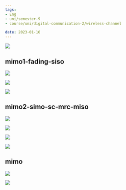 ```yaml
---
tags:
- Eng
- uni/semester-9
- course/uni/digital-communication-2/wireless-channel

date: 2023-01-16
---
```



![](../graph2.png)

## mimo1-fading-siso

![](Mimo-images/mimo2--1.png)

![](Mimo-images/mimo2--2.png)

![](Mimo-images/mimo2--3.png)





## mimo2-simo-sc-mrc-miso

![](Mimo-images/mimo1--1.png)

![](Mimo-images/mimo1--2.png)

![](Mimo-images/mimo1--3.png)

![](Mimo-images/mimo1--4.png)




## mimo
![](Mimo-images/mimo3--1.png)

![](Mimo-images/mimo3--2.png)
